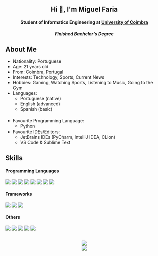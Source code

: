 <h2 align="center">Hi 👋, I'm Miguel Faria</h2>
<h4 align="center">Student of Informatics Engineering at <a href="https://www.uc.pt/">University of Coimbra</a></h4>
<h4 align="center"><em>Finished Bachelor's Degree</em></h4>
<!--![](https://media-exp1.licdn.com/dms/image/C4D16AQHpXNtKK4_LuA/profile-displaybackgroundimage-shrink_200_800/0/1656946356578?e=1662595200&v=beta&t=RL761l6VeYSqlssfOQIGsyOQW7X1jC3QjrLOETYbDYs)-->

## About Me
- Nationality: Portuguese
- Age: 21 years old
- From: Coimbra, Portugal
- Interests: Technology, Sports, Current News  
- Hobbies: Gaming, Watching Sports, Listening to Music, Going to the Gym
- Languages:
  - Portuguese (native)
  - English (advanced)
  - Spanish (basic)
####
- Favourite Programming Language: 
  - Python
- Favourite IDEs/Editors: 
  - JetBrains IDEs (PyCharm, IntelliJ IDEA, CLion)
  - VS Code & Sublime Text

## Skills
#### Programming Languages
[![](https://badgen.net/badge/icon/Python/red?icon=https://upload.wikimedia.org/wikipedia/commons/c/c3/Python-logo-notext.svg&label)](https://github.com/MiguelFaria57)
[![](https://badgen.net/badge/icon/Java/red?icon=https://cdn.worldvectorlogo.com/logos/java-14.svg&label)](https://github.com/MiguelFaria57)
[![](https://badgen.net/badge/icon/C/red?icon=https://upload.wikimedia.org/wikipedia/commons/1/18/C_Programming_Language.svg&label)](https://github.com/MiguelFaria57)
[![](https://badgen.net/badge/icon/C++/red?icon=https://upload.wikimedia.org/wikipedia/commons/1/18/ISO_C%2B%2B_Logo.svg&label)](https://github.com/MiguelFaria57)
[![](https://badgen.net/badge/M/Matlab/red)](https://github.com/MiguelFaria57)
[![](https://badgen.net/badge/icon/PostgresSQL/red?icon=https://upload.wikimedia.org/wikipedia/commons/2/29/Postgresql_elephant.svg&label)](https://github.com/MiguelFaria57)
[![](https://badgen.net/badge/icon/HTML/red?icon=https://cdn.worldvectorlogo.com/logos/html-1.svg&label)](https://github.com/MiguelFaria57)
[![](https://badgen.net/badge/icon/JavaScript/red?icon=https://upload.wikimedia.org/wikipedia/commons/9/99/Unofficial_JavaScript_logo_2.svg&label)](https://github.com/MiguelFaria57)

#### Frameworks
[![](https://badgen.net/badge/icon/Django/yellow?icon=https://cdn.worldvectorlogo.com/logos/django.svg&label)](https://github.com/MiguelFaria57)
[![](https://badgen.net/badge/icon/Spring/yellow?icon=https://cdn.worldvectorlogo.com/logos/spring-3.svg&label)](https://github.com/MiguelFaria57)
[![](https://badgen.net/badge/icon/OpenGL/yellow?icon=https://upload.wikimedia.org/wikipedia/commons/e/e9/Opengl-logo.svg&label)](https://github.com/MiguelFaria57)

#### Others
[![](https://badgen.net/badge/icon/Git/blue?icon=https://cdn.worldvectorlogo.com/logos/git-icon.svg&label)](https://github.com/MiguelFaria57)
[![](https://badgen.net/badge/icon/GitHub/blue?icon=https://cdn.worldvectorlogo.com/logos/github-icon-1.svg&label)](https://github.com/MiguelFaria57)
[![](https://badgen.net/badge/icon/GitLab/blue?icon=https://cdn.worldvectorlogo.com/logos/gitlab.svg&label)](https://github.com/MiguelFaria57)
[![](https://badgen.net/badge/icon/GitKraken/blue?icon=https://cdn.worldvectorlogo.com/logos/gitkraken.svg&label)](https://github.com/MiguelFaria57)
[![](https://badgen.net/badge/icon/Docker/blue?icon=https://images.ctfassets.net/yt43m1uzs5z0/IoUCngseBmMvW3vsuIWlL/60db9e5910321cb2492b05a1f1e42d55/docker.svg&label)](https://github.com/MiguelFaria57)

##
<p align="center">
  <a href="https://github.com/MiguelFaria57">
    <img src="https://github-readme-stats.vercel.app/api?username=MiguelFaria57&show_icons=true&theme=github_dark"/>
  </a>
  <br>
  <a href="https://github.com/MiguelFaria57">
    <img src="https://github-readme-stats.vercel.app/api/top-langs?username=MiguelFaria57&layout=compact&theme=github_dark"/>
  </a>
</p>
